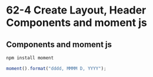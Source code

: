 # 62-4 Create Layout, Header Components and moment js

## Components and moment js

```jsx
npm install moment
```

```javascript
moment().format("dddd, MMMM D, YYYY");
```
